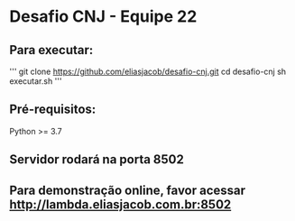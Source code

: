 # Desafio CNJ - Equipe 22

## Para executar:

'''
git clone https://github.com/eliasjacob/desafio-cnj.git
cd desafio-cnj
sh executar.sh
'''

## Pré-requisitos:
Python >= 3.7

## Servidor rodará na porta 8502

## Para demonstração online, favor acessar http://lambda.eliasjacob.com.br:8502

